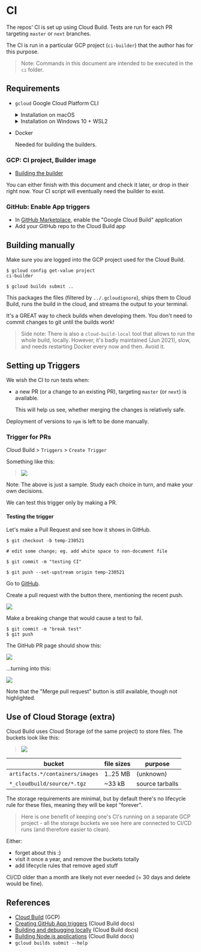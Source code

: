 # CI

The repos' CI is set up using Cloud Build. Tests are run for each PR targeting `master` or `next` branches.

The CI is run in a particular GCP project (`ci-builder`) that the author has for this purpose.

>Note: Commands in this document are intended to be executed in the `ci` folder.

## Requirements

- `gcloud` Google Cloud Platform CLI

   <details><summary>Installation on macOS</summary>
   Follow [Installing Google Cloud SDK](https://cloud.google.com/sdk/docs/install)
	
	After unpacking, move the folder to a permament location (author uses `~/bin/google-cloud-sdk`). The installation is on that directory only, and uninstalling means removing the directory.

   ```
   $ gcloud --version
	Google Cloud SDK 343.0.0
	...
   ```

   Update by: `gcloud components update`
	</details>

   <details><summary>Installation on Windows 10 + WSL2</summary>
   tbd.. `#contribute`
   </details>

- Docker

   Needed for building the builders.


### GCP: CI project, Builder image

- [Building the builder](Building%20the%20Builder.md)

You can either finish with this document and check it later, or drop in their right now. Your CI script will eventually need the builder to exist.

### GitHub: Enable App triggers

- In [GitHub Marketplace](https://github.com/marketplace), enable the "Google Cloud Build" application
- Add your GitHub repo to the Cloud Build app


## Building manually

Make sure you are logged into the GCP project used for the Cloud Build.

```
$ gcloud config get-value project
ci-builder
```

```
$ gcloud builds submit ..
```

This packages the files (filtered by `../.gcloudignore`), ships them to Cloud Build, runs the build in the cloud, and streams the output to your terminal.

It's a GREAT way to check builds when developing them. You don't need to commit changes to git until the builds work!

>Side note: 
>There is also a `cloud-build-local` tool that allows to run the whole build, locally. However, it's badly maintained (Jun 2021), slow, and needs restarting Docker every now and then. Avoid it.


## Setting up Triggers

We wish the CI to run tests when:

- a new PR (or a change to an existing PR), targeting `master` (or `next`) is available.
  
  This will help us see, whether merging the changes is relatively safe.

Deployment of versions to `npm` is left to be done manually.

### Trigger for PRs

Cloud Build > `Triggers` > `Create Trigger`

Something like this:

>![](.images/edit-trigger.png)

Note: The above is just a sample. Study each choice in turn, and make your own decisions.

We can test this trigger only by making a PR. 

#### Testing the trigger

Let's make a Pull Request and see how it shows in GitHub.

```
$ git checkout -b temp-230521

# edit some change; eg. add white space to non-document file

$ git commit -m "testing CI"

$ git push --set-upstream origin temp-230521
```

Go to [GitHub](https://github.com/akauppi/firebase-jest-testing).

Create a pull request with the button there, mentioning the recent push.

![](.images/github-pr-checks-pass.png)

Make a breaking change that would cause a test to fail.

```
$ git commit -m "break test"
$ git push
```

The GitHub PR page should show this:

![](.images/github-pr-processing.png)

...turning into this:

![](.images/github-pr-failed.png)

Note that the "Merge pull request" button is still available, though not highlighted.


## Use of Cloud Storage (extra)

Cloud Build uses Cloud Storage (of the same project) to store files. The buckets look like this:

>![](.images/cloud-storage-buckets.png)

|bucket|file sizes|purpose|
|---|---|---|
|`artifacts.*/containers/images`|1..25 MB|(unknown)|
|`*_cloudbuild/source/*.tgz`|~33 kB|source tarballs|

The storage requirements are minimal, but by default there's no lifecycle rule for these files, meaning they will be kept "forever".

>Here is one benefit of keeping one's CI's running on a separate GCP project - all the storage buckets we see here are connected to CI/CD runs (and therefore easier to clean).

Either:

- forget about this :)
- visit it once a year, and remove the buckets totally
- add lifecycle rules that remove aged stuff

CI/CD older than a month are likely not ever needed (= 30 days and delete would be fine).


## References

- [Cloud Build](https://cloud.google.com/build/) (GCP)
- [Creating GitHub App triggers](https://cloud.google.com/build/docs/automating-builds/create-github-app-triggers) (Cloud Build docs)
- [Building and debugging locally](https://cloud.google.com/build/docs/build-debug-locally) (Cloud Build docs)
- [Building Node.js applications](https://cloud.google.com/build/docs/building/build-nodejs) (Cloud Build docs)
- `gcloud builds submit --help`

